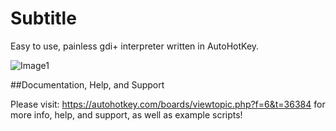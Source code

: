 # Subtitle
Easy to use, painless gdi+ interpreter written in AutoHotKey. 

![Image1](https://i.imgur.com/htC9U8A.png)

##Documentation, Help, and Support

Please visit: https://autohotkey.com/boards/viewtopic.php?f=6&t=36384 for more info, help, and support, as well as example scripts!
